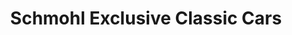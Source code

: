 ---
title: "Schmohl Exclusive Classic Cars"
url: /kemptthal/schmohl-exclusive-classic-cars/
shop: Autowerkstatt
---